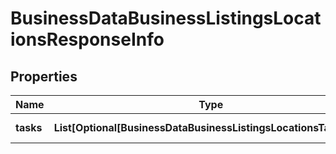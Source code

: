 # BusinessDataBusinessListingsLocationsResponseInfo


## Properties

| Name | Type | Description | Notes |
|------------ | ------------- | ------------- | -------------|
**tasks** | **List[Optional[BusinessDataBusinessListingsLocationsTaskInfo]]** | array of tasks |[optional]|